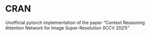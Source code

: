 # CRAN
Unofficial pytorch implementation of the paper "Context Reasoning Attention Network for Image Super-Resolution (ICCV 2021)"
